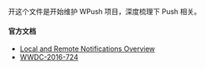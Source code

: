 开这个文件是开始维护  WPush 项目，深度梳理下 Push 相关。

#### 官方文档
* [Local and Remote Notifications Overview](https://developer.apple.com/library/content/documentation/NetworkingInternet/Conceptual/RemoteNotificationsPG) 
* [WWDC-2016-724](https://developer.apple.com/videos/play/wwdc2016/724)

